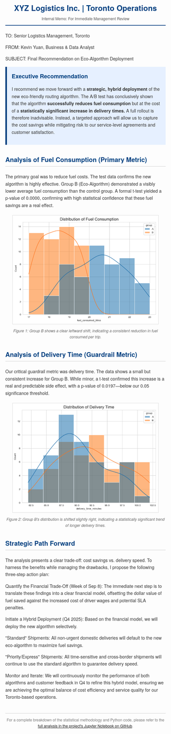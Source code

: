<style>
.report-container { font-family: 'Helvetica Neue', Helvetica, Arial, sans-serif; max-width: 800px; margin: auto; color: #333; line-height: 1.6; }
.header { text-align: center; border-bottom: 2px solid #004080; padding-bottom: 10px; margin-bottom: 20px; }
.header h1 { margin: 0; color: #004080; font-size: 24px; }
.header p { margin: 5px 0 0 0; color: #555; font-size: 12px; }
.summary { background-color: #e6f0ff; border-left: 5px solid #004080; padding: 15px; margin-bottom: 25px; }
.summary h2 { margin-top: 0; font-size: 18px; color: #004080;}
.section-title { color: #004080; font-size: 20px; border-bottom: 1px solid #ccc; padding-bottom: 5px; margin-top: 30px; }
.chart { text-align: center; margin: 20px 0; }
.chart img { max-width: 90%; border: 1px solid #ddd; padding: 2px; }
.chart-caption { font-size: 12px; color: #666; font-style: italic; margin-top: 5px; }
.recommendations ol { padding-left: 20px; }
.recommendations li { margin-bottom: 10px; }
.footer { text-align: center; font-size: 12px; color: #777; margin-top: 40px; border-top: 1px solid #ccc; padding-top: 10px; }
</style>

<div class="report-container">

<div class="header">
<h1>XYZ Logistics Inc. | Toronto Operations</h1>
<p>Internal Memo: For Immediate Management Review</p>
</div>

TO: Senior Logistics Management, Toronto

FROM: Kevin Yuan, Business & Data Analyst

SUBJECT: Final Recommendation on Eco-Algorithm Deployment

<div class="summary">
<h2>Executive Recommendation</h2>
<p>I recommend we move forward with a <strong>strategic, hybrid deployment</strong> of the new eco-friendly routing algorithm. The A/B test has conclusively shown that the algorithm <strong>successfully reduces fuel consumption</strong> but at the cost of a <strong>statistically significant increase in delivery times.</strong> A full rollout is therefore inadvisable. Instead, a targeted approach will allow us to capture the cost savings while mitigating risk to our service-level agreements and customer satisfaction.</p>
</div>

<h3 class="section-title">Analysis of Fuel Consumption (Primary Metric)</h3>
The primary goal was to reduce fuel costs. The test data confirms the new algorithm is highly effective. Group B (Eco-Algorithm) demonstrated a visibly lower average fuel consumption than the control group. A formal t-test yielded a p-value of 0.0000, confirming with high statistical confidence that these fuel savings are a real effect.

<div class="chart">
<img src="fuel_distribution.png" alt="Distribution chart showing Group B's fuel consumption is lower than Group A's.">
<p class="chart-caption">Figure 1: Group B shows a clear leftward shift, indicating a consistent reduction in fuel consumed per trip.</p>
</div>

<h3 class="section-title">Analysis of Delivery Time (Guardrail Metric)</h3>
Our critical guardrail metric was delivery time. The data shows a small but consistent increase for Group B. While minor, a t-test confirmed this increase is a real and predictable side effect, with a p-value of 0.0197—below our 0.05 significance threshold.

<div class="chart">
<img src="time_distribution.png" alt="Distribution chart showing Group B's delivery time is slightly higher than Group A's.">
<p class="chart-caption">Figure 2: Group B's distribution is shifted slightly right, indicating a statistically significant trend of longer delivery times.</p>
</div>

<h3 class="section-title">Strategic Path Forward</h3>
The analysis presents a clear trade-off: cost savings vs. delivery speed. To harness the benefits while managing the drawbacks, I propose the following three-step action plan:

Quantify the Financial Trade-Off (Week of Sep 8): The immediate next step is to translate these findings into a clear financial model, offsetting the dollar value of fuel saved against the increased cost of driver wages and potential SLA penalties.

Initiate a Hybrid Deployment (Q4 2025): Based on the financial model, we will deploy the new algorithm selectively.

"Standard" Shipments: All non-urgent domestic deliveries will default to the new eco-algorithm to maximize fuel savings.

"Priority/Express" Shipments: All time-sensitive and cross-border shipments will continue to use the standard algorithm to guarantee delivery speed.

Monitor and Iterate: We will continuously monitor the performance of both algorithms and customer feedback in Q4 to refine this hybrid model, ensuring we are achieving the optimal balance of cost efficiency and service quality for our Toronto-based operations.

<div class="footer">
For a complete breakdown of the statistical methodology and Python code, please refer to the <a href="https://github.com/Kevin-yyuan/routing_algorithm_testing.git" target="_blank">full analysis in the project's Jupyter Notebook on GitHub</a>.
</div>
